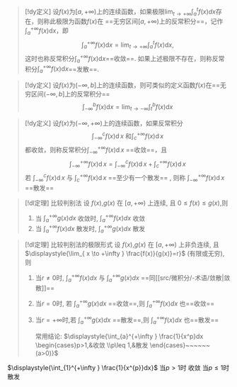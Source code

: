 



> [!dy定义] 
> 设$f(x)$为$[a,+\infty )$上的连续函数，如果极限$\displaystyle{\lim_{ t \to +\infty }\int_{a}^{t}f(x)dx}$存在，则称此极限为函数$f(x)$在 ==无穷区间$[a,+\infty )$上的反常积分==，记作$\displaystyle{\int_{a}^{+\infty}f\left(x\right)\mathrm{d}x}$，即
> $$\int_{a}^{+\infty}f\left(x\right)\mathrm{d}x=\lim_{t\to+\infty}\int_{a}^{t}f\left(x\right)\mathrm{d}x,$$
> 这时也称反常积分$\displaystyle{\int_{a}^{+\infty}f\left(x\right)\mathrm{d}x}$==收敛==.
> 如果上述极限不存在，则称反常积分$\displaystyle{\int_{a}^{+\infty}f\left(x\right)\mathrm{d}x}$==发散==.

> [!dy定义] 
> 设$f(x)$为$(-\infty ,b]$上的连续函数，则可类似的定义函数$f(x)$在==无穷区间$(-\infty ,b]$上的反常积分==
> $$\int_{-\infty}^{b}f(x)\mathrm{d}x=\lim_{t\to-\infty}\int_{t}^{b}f\left(x\right)\mathrm{d}x$$

> [!dy定义] 
> 设$f(x)$为$(-\infty ,+\infty )$上的连续函数，如果反常积分
> $$\int_{-\infty}^cf(x)\operatorname{d}x\text{ 和}\int_c^{+\infty}f(x)\operatorname{d}x$$
> 都收敛，则称反常积分$\displaystyle{\int_{-\infty}^{+\infty}f(x)\operatorname{d}x}$ ==收敛==，且
> $$\int_{-\infty}^{+\infty}f(x)\operatorname{d}x=\int_{-\infty}^cf(x)\operatorname{d}x+\int_c^{+\infty}f(x)\operatorname{d}x$$
> 若 $\displaystyle{\int_{-\infty}^cf(x)\operatorname{d}x}$ 与 $\displaystyle{\int_c^{+\infty}f(x)\operatorname{d}x}$ ==至少有一个散发== , 则称 $\displaystyle{\int_{-\infty}^{+\infty}f(x)\operatorname{d}x}$ ==散发==



> [!dl定理] 比较判别法 
> 设 $f(x)$,$g(x)$ 在 $[a,+\infty )$ 上连续, 且 $0\leq f(x)\leq g(x)$,则
> 1. 当 $\displaystyle{\int_{a}^{+\infty }g(x)dx}$ 收敛时,  $\displaystyle{\int_{a}^{+\infty }f(x)dx}$ 收敛
> 2. 当 $\displaystyle{\int_{a}^{+\infty }f(x)dx}$ 散发时,  $\displaystyle{\int_{a}^{+\infty }g(x)dx}$ 散发



> [!dl定理] 比较判别法的极限形式
> 设 $f(x)$,$g(x)$ 在 $[a,+\infty )$ 上非负连续, 且 $\displaystyle{\lim_{ x \to +\infty } \frac{f(x)}{g(x)}=r}$ (有限或无穷),则
> 1. 当$r\neq 0$时, $\displaystyle{\int_{a}^{+\infty }f(x)dx}$ 与  $\displaystyle{\int_{a}^{+\infty }g(x)dx}$ ==同[[src/微积分/-术语/敛散|敛散]]==
> 2. 当$r=0$时, 若  $\displaystyle{\int_{a}^{+\infty }g(x)dx}$ ==收敛==,则 $\displaystyle{\int_{a}^{+\infty }f(x)dx}$ 也==收敛==
> 3. 当$r=+\infty$时,若 $\displaystyle{\int_{a}^{+\infty }g(x)dx}$ ==散发==,则 $\displaystyle{\int_{a}^{+\infty }f(x)dx}$ 也==散发==
>    
>    常用结论: $\displaystyle{\int_{a}^{+\infty } \frac{1}{x^p}dx \begin{cases}p>1,&收敛 \\p\leq 1,&散发 \end{cases}~~~~~~(a>0)}$


$\displaystyle{\int_{1}^{+\infty } \frac{1}{x^{p}}dx}$
	当$p>1$时 收敛
	当$p\leq 1$时 散发
